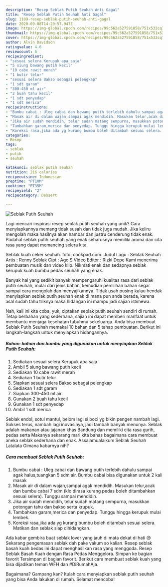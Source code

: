 ```yaml
---
description: "Resep Seblak Putih Seuhah Anti Gagal"
title: "Resep Seblak Putih Seuhah Anti Gagal"
slug: 1109-resep-seblak-putih-seuhah-anti-gagal
date: 2020-09-08T14:20:57.947Z
image: https://img-global.cpcdn.com/recipes/99c562a527591858/751x532cq70/seblak-putih-seuhah-foto-resep-utama.jpg
thumbnail: https://img-global.cpcdn.com/recipes/99c562a527591858/751x532cq70/seblak-putih-seuhah-foto-resep-utama.jpg
cover: https://img-global.cpcdn.com/recipes/99c562a527591858/751x532cq70/seblak-putih-seuhah-foto-resep-utama.jpg
author: Alvin Davidson
ratingvalue: 4.6
reviewcount: 6
recipeingredient:
- "sesuai selera Kerupuk apa saja"
- "5 siung bawang putih kecil"
- "10 cabe rawit merah"
- "1 butir telur"
- "sesuai selera Bakso sebagai pelengkap"
- "1 sdt garam"
- "300-450 ml air"
- "2 buah tahu kecil"
- "1 sdt penyedap"
- "1 sdt merica"
recipeinstructions:
- "Bumbu cabai : Uleg cabai dan bawang putih terlebih dahulu sampai agak halus,tuangkan 5 sdm air. Bumbu cabai bisa digunakan untuk 2 kali masak"
- "Masak air di dalam wajan,sampai agak mendidih. Masukan telur,acak dan bumbu cabai 7 sdm (klo dirasa kurang pedas boleh ditambahkan sesuai selera). Tunggu sampai mendidih."
- "Jika air sudah mendidih, telur sudah matang sempurna, masukkan potongan tahu dan bakso serta krupuk."
- "Tambahkan garam,merica dan penyedap. Tunggu hingga kerupuk mulai lembek."
- "Koreksi rasa,jika ada yg kurang bumbu boleh ditambah sesuai selera. Matikan dan seblak siap dihidangkan."
categories:
- Resep
tags:
- seblak
- putih
- seuhah

katakunci: seblak putih seuhah 
nutrition: 216 calories
recipecuisine: Indonesian
preptime: "PT10M"
cooktime: "PT35M"
recipeyield: "2"
recipecategory: Dessert

---
```



![Seblak Putih Seuhah](https://img-global.cpcdn.com/recipes/99c562a527591858/751x532cq70/seblak-putih-seuhah-foto-resep-utama.jpg)

Lagi mencari inspirasi resep seblak putih seuhah yang unik? Cara menyiapkannya memang tidak susah dan tidak juga mudah. Jika keliru mengolah maka hasilnya akan hambar dan justru cenderung tidak enak. Padahal seblak putih seuhah yang enak seharusnya memiliki aroma dan cita rasa yang dapat memancing selera kita.

Seblak kuah ceker seuhah. foto: cookpad.com. Judul Lagu : Seblak Seuhah Artis : Renny Seblak Cipt : Ago S Video Editor : Rizki Depe Kami menerima pembuatan musik dan video klip. Nikmati enak dan sedapnya seblak kerupuk kuah bumbu pedas seuhah yang enak.

Banyak hal yang sedikit banyak mempengaruhi kualitas rasa dari seblak putih seuhah, mulai dari jenis bahan, kemudian pemilihan bahan segar sampai cara mengolah dan menyajikannya. Tidak usah pusing kalau hendak menyiapkan seblak putih seuhah enak di mana pun anda berada, karena asal sudah tahu triknya maka hidangan ini mampu jadi sajian istimewa.


Nah, kali ini kita coba, yuk, ciptakan seblak putih seuhah sendiri di rumah. Tetap berbahan yang sederhana, sajian ini dapat memberi manfaat untuk membantu menjaga kesehatan tubuhmu sekeluarga. Anda bisa membuat Seblak Putih Seuhah memakai 10 bahan dan 5 tahap pembuatan. Berikut ini langkah-langkah untuk menyiapkan hidangannya.

<!--inarticleads1-->

##### Bahan-bahan dan bumbu yang digunakan untuk menyiapkan Seblak Putih Seuhah:

1. Sediakan sesuai selera Kerupuk apa saja
1. Ambil 5 siung bawang putih kecil
1. Sediakan 10 cabe rawit merah
1. Sediakan 1 butir telur
1. Siapkan sesuai selera Bakso sebagai pelengkap
1. Sediakan 1 sdt garam
1. Siapkan 300-450 ml air
1. Gunakan 2 buah tahu kecil
1. Gunakan 1 sdt penyedap
1. Ambil 1 sdt merica


Seblak endol, sotul mantul, belom lagi si boci yg bikin pengen nambah lagi. Sukses terus, nambah lagi inovasinya, jadi tambah banyak menunya. Seblak adalah makanan atau jajanan khas Bandung dan memiliki cita rasa gurih, pedas serta Makanya sekarang mari kita bahas bagaimana cara membuat aneka seblak sederhana dan enak. Assalamualaikum Seblak Seuhah Latalata Gimana kabarnya nih? 

<!--inarticleads2-->

##### Cara membuat Seblak Putih Seuhah:

1. Bumbu cabai : Uleg cabai dan bawang putih terlebih dahulu sampai agak halus,tuangkan 5 sdm air. Bumbu cabai bisa digunakan untuk 2 kali masak
1. Masak air di dalam wajan,sampai agak mendidih. Masukan telur,acak dan bumbu cabai 7 sdm (klo dirasa kurang pedas boleh ditambahkan sesuai selera). Tunggu sampai mendidih.
1. Jika air sudah mendidih, telur sudah matang sempurna, masukkan potongan tahu dan bakso serta krupuk.
1. Tambahkan garam,merica dan penyedap. Tunggu hingga kerupuk mulai lembek.
1. Koreksi rasa,jika ada yg kurang bumbu boleh ditambah sesuai selera. Matikan dan seblak siap dihidangkan.


Ada kabar gembira buat seblak lover yang jauh di mata dekat di hati 😍 Sekarang pengemasan seblak dah pake vakum so kalian. Resep seblak basah kuah bedas ini dapat menghasilkan rasa yang menggoda. Resep Seblak Basah Kuah dengan Rasa Pedas Menggelora. Simpan ke bagian favorit Tersimpan di bagian favorit. Berikut cara membuat seblak kuah yang bisa dijadikan teman WFH dan #DiRumahAja. 

Bagaimana? Gampang kan? Itulah cara menyiapkan seblak putih seuhah yang bisa Anda lakukan di rumah. Selamat mencoba!
